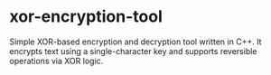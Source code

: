 # xor-encryption-tool
Simple XOR-based encryption and decryption tool written in C++. It encrypts text using a single-character key and supports reversible operations via XOR logic.
